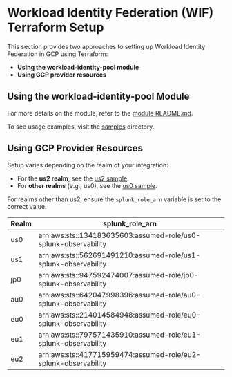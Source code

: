 # Workload Identity Federation (WIF) Terraform Setup

This section provides two approaches to setting up Workload Identity Federation in GCP using Terraform:

- **Using the workload-identity-pool module**
- **Using GCP provider resources**

## Using the workload-identity-pool Module

For more details on the module, refer to the [module README.md](modules/README.md).

To see usage examples, visit the [samples](sample/module) directory.

## Using GCP Provider Resources

Setup varies depending on the realm of your integration:

- For the **us2 realm**, see the [us2 sample](sample/us2).
- For **other realms** (e.g., us0), see the [us0 sample](sample/us0).

For realms other than us2, ensure the `splunk_role_arn` variable is set to the correct value.


| Realm | splunk_role_arn |
|-------|------|
| us0   | arn:aws:sts::134183635603:assumed-role/us0-splunk-observability |
| us1   | arn:aws:sts::562691491210:assumed-role/us1-splunk-observability |
| jp0   | arn:aws:sts::947592474007:assumed-role/jp0-splunk-observability |
| au0   | arn:aws:sts::642047998396:assumed-role/au0-splunk-observability |
| eu0   | arn:aws:sts::214014584948:assumed-role/eu0-splunk-observability |
| eu1   | arn:aws:sts::797571435910:assumed-role/eu1-splunk-observability |
| eu2   | arn:aws:sts::417715959474:assumed-role/eu2-splunk-observability |
